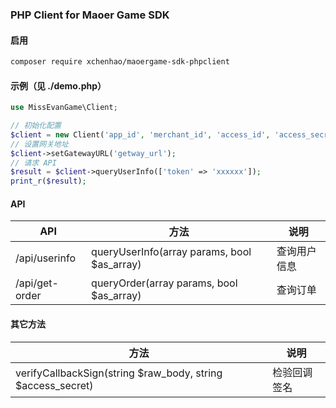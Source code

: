 ### PHP Client for Maoer Game SDK

#### 启用
```sh
composer require xchenhao/maoergame-sdk-phpclient
```

#### 示例（见 ./demo.php）

```php
use MissEvanGame\Client;

// 初始化配置
$client = new Client('app_id', 'merchant_id', 'access_id', 'access_secret');
// 设置网关地址
$client->setGatewayURL('getway_url');
// 请求 API
$result = $client->queryUserInfo(['token' => 'xxxxxx']);
print_r($result);
```

#### API

| API | 方法 | 说明 |
| --- | --- | --- |
| /api/userinfo | queryUserInfo(array params, bool $as_array) | 查询用户信息 |
| /api/get-order | queryOrder(array params, bool $as_array) | 查询订单 |

#### 其它方法
| 方法 | 说明 |
| --- | --- |
| verifyCallbackSign(string $raw_body, string $access_secret) | 检验回调签名 |

